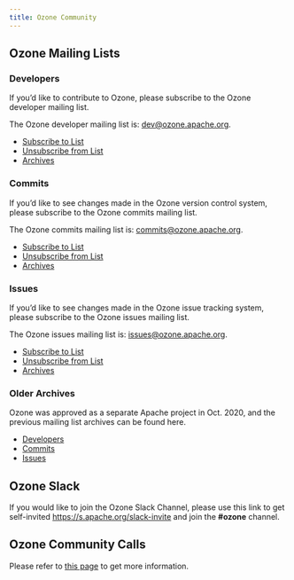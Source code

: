 ```yaml
---
title: Ozone Community
---
```


## Ozone Mailing Lists

### Developers

If you’d like to contribute to Ozone, please subscribe to the Ozone developer mailing list.

The Ozone developer mailing list is: dev@ozone.apache.org.

* [Subscribe to List](mailto:dev-subscribe@ozone.apache.org)
* [Unsubscribe from List](mailto:dev-unsubscribe@ozone.apache.org)
* [Archives](https://mail-archives.apache.org/mod_mbox/ozone-dev/)

### Commits

If you’d like to see changes made in the Ozone version control system, please subscribe to the Ozone commits mailing list.

The Ozone commits mailing list is: commits@ozone.apache.org.

* [Subscribe to List](mailto:commits-subscribe@ozone.apache.org)
* [Unsubscribe from List](mailto:commits-unsubscribe@ozone.apache.org)
* [Archives](https://mail-archives.apache.org/mod_mbox/ozone-commits/)

### Issues

If you’d like to see changes made in the Ozone issue tracking system, please subscribe to the Ozone issues mailing list.

The Ozone issues mailing list is: issues@ozone.apache.org.

* [Subscribe to List](mailto:issues-subscribe@ozone.apache.org)
* [Unsubscribe from List](mailto:issues-unsubscribe@ozone.apache.org)
* [Archives](https://mail-archives.apache.org/mod_mbox/ozone-issues/)

### Older Archives

Ozone was approved as a separate Apache project in Oct. 2020, and the previous mailing list archives can be found here.

* [Developers](https://mail-archives.apache.org/mod_mbox/hadoop-ozone-dev/)
* [Commits](https://mail-archives.apache.org/mod_mbox/hadoop-ozone-commits/)
* [Issues](https://mail-archives.apache.org/mod_mbox/hadoop-ozone-issues/)

## Ozone Slack

If you would like to join the Ozone Slack Channel, please use this link to get self-invited  https://s.apache.org/slack-invite and join the **#ozone** channel.

## Ozone Community Calls

Please refer to [this page](https://cwiki.apache.org/confluence/display/HADOOP/Ozone+Community+Calls) to get more information.
